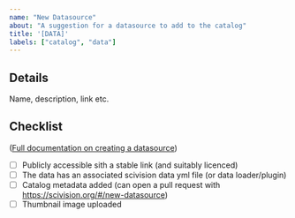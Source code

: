```yaml
---
name: "New Datasource"
about: "A suggestion for a datasource to add to the catalog"
title: '[DATA]'
labels: ["catalog", "data"]
---
```


## Details

<!-- Please add details about the dataset when opening the issue -->

Name, description, link etc.


## Checklist

<!-- These tasks to be addressed after opening the issue - when they are all done, the issue can be closed -->

([Full documentation on creating a datasource](https://scivision.readthedocs.io/en/latest/data_repository_template.html))

- [ ] Publicly accessible sith a stable link (and suitably licenced)
- [ ] The data has an associated scivision data yml file (or data loader/plugin)
- [ ] Catalog metadata added (can open a pull request with https://scivision.org/#/new-datasource)
- [ ] Thumbnail image uploaded
